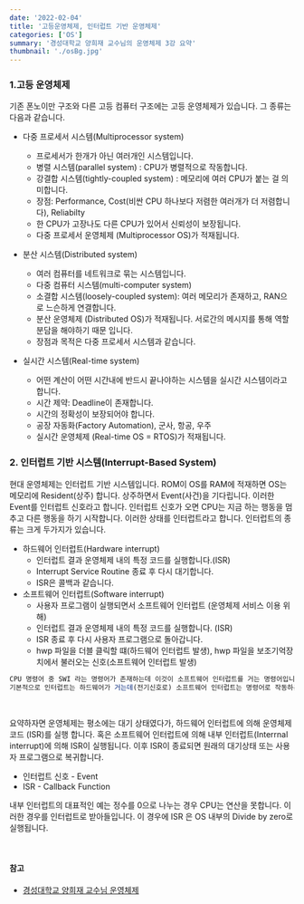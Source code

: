```yaml
---
date: '2022-02-04'
title: '고등운영체제, 인터럽트 기반 운영체제'
categories: ['OS']
summary: '경성대학교 양희재 교수님의 운영체제 3강 요약'
thumbnail: './osBg.jpg'
---
```


### 1.고등 운영체제

기존 폰노이만 구조와 다른 고등 컴퓨터 구조에는 고등 운영체제가 있습니다. 그 종류는 다음과 같습니다.

- 다중 프로세서 시스템(Multiprocessor system)
  - 프로세서가 한개가 아닌 여러개인 시스템입니다.
  - 병렬 시스템(parallel system) : CPU가 병렬적으로 작동합니다.
  - 강결합 시스템(tightly-coupled system) : 메모리에 여러 CPU가 붙는 걸 의미합니다.
  - 장점: Performance, Cost(비싼 CPU 하나보다 저렴한 여러개가 더 저렴합니다), Reliabilty
  - 한 CPU가 고장나도 다른 CPU가 있어서 신뢰성이 보장됩니다.
  - 다중 프로세서 운영체제 (Multiprocessor OS)가 적재됩니다.
- 분산 시스템(Distributed system)

  - 여러 컴퓨터를 네트워크로 묶는 시스템입니다.
  - 다중 컴퓨터 시스템(multi-computer system)
  - 소결합 시스템(loosely-coupled system): 여러 메모리가 존재하고, RAN으로 느슨하게 연결합니다.
  - 분산 운영체제 (Distributed OS)가 적재됩니다. 서로간의 메시지를 통해 역할분담을 해야하기 때문 입니다.
  - 장점과 목적은 다중 프로세서 시스템과 같습니다.

- 실시간 시스템(Real-time system)
  - 어떤 계산이 어떤 시간내에 반드시 끝나야하는 시스템을 실시간 시스템이라고 합니다.
  - 시간 제약: Deadline이 존재합니다.
  - 시간의 정확성이 보장되어야 합니다.
  - 공장 자동화(Factory Automation), 군사, 항공, 우주
  - 실시간 운영체제 (Real-time OS = RTOS)가 적재됩니다.

### 2. 인터럽트 기반 시스템(Interrupt-Based System)

현대 운영체제는 인터럽트 기반 시스템입니다. ROM이 OS를 RAM에 적재하면 OS는 메모리에 Resident(상주)
합니다. 상주하면서 Event(사건)을 기다립니다. 이러한 Event를 인터럽트 신호라고 합니다. 인터럽트 신호가 오면 CPU는 지금 하는 행동을 멈추고 다른 행동을 하기 시작합니다. 이러한 상태를 인터럽트라고 합니다.
인터럽트의 종류는
크게 두가지가 있습니다.

- 하드웨어 인터럽트(Hardware interrupt)
  - 인터럽트 결과 운영체제 내의 특정 코드를 실행합니다.(ISR)
  - Interrupt Service Routine 종료 후 다시 대기합니다.
  - ISR은 콜백과 같습니다.
- 소프트웨어 인터럽트(Software interrupt)
  - 사용자 프로그램이 실행되면서 소프트웨어 인터럽트 (운영체제 서비스 이용 위해)
  - 인터럽트 결과 운영체제 내의 특정 코드를 실행합니다. (ISR)
  - ISR 종료 후 다시 사용자 프로그램으로 돌아갑니다.
  - hwp 파일을 더블 클릭할 떄(하드웨어 인터럽트 발생), hwp 파일을 보조기억장치에서 불러오는 신호(소프트웨어 인터럽트 발생)

```js
CPU 명령어 중 SWI 라는 명령어가 존재하는데 이것이 소프트웨어 인터럽트를 거는 명령어입니다. 펜티움 계열에는 INT 명령어가 있습니다.
기본적으로 인터럽트는 하드웨어가 거는데(전기신호로) 소프트웨어 인터럽트는 명령어로 작동하는게 흥미로웠습니다.
```

<br>

요약하자면 운영체제는 평소에는 대기 상태였다가, 하드웨어 인터럽트에 의해 운영체제 코드 (ISR)를 실행
합니다. 혹은 소프트웨어 인터럽트에 의해 내부 인터럽트(Interrnal interrupt)에 의해 ISR이 실행됩니다. 이후 ISR이 종료되면 원래의 대기상태 또는 사용자 프로그램으로 복귀합니다.

- 인터럽트 신호 - Event
- ISR - Callback Function

내부 인터럽트의 대표적인 예는 정수를 0으로 나누는 경우 CPU는 연산을 못합니다. 이러한 경우를 인터럽트로 받아들입니다. 이 경우에 ISR 은 OS 내부의 Divide by zero로 실행됩니다.

<br>

#### 참고

- [경성대학교 양희재 교수님 운영체제](http://www.kocw.net/home/search/kemView.do?kemId=978503)
